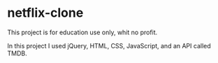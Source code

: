 # netflix-clone

This project is for education use only, whit no profit.

In this project I used jQuery, HTML, CSS, JavaScript, and an API called TMDB.
